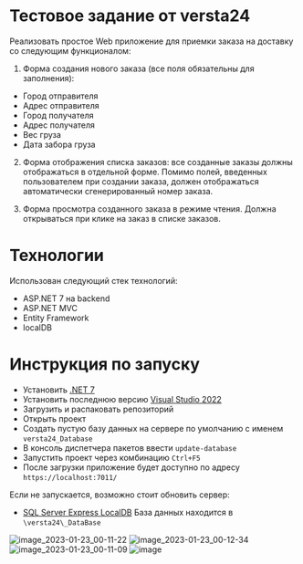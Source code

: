 # Тестовое задание от versta24
Реализовать простое Web приложение для приемки заказа на доставку со следующим функционалом:

1. Форма создания нового заказа (все поля обязательны для заполнения):
- Город отправителя
- Адрес отправителя
- Город получателя
- Адрес получателя
- Вес груза
- Дата забора груза

2. Форма отображения списка заказов: все созданные заказы должны отображаться в отдельной форме. Помимо полей, введенных пользователем при создании заказа, должен отображаться автоматически сгенерированный номер заказа.

3. Форма просмотра созданного заказа в режиме чтения. Должна открываться при клике на заказ в списке заказов.

# Технологии
Использован следующий стек технологий:
- ASP.NET 7 на backend
- ASP.NET MVC
- Entity Framework
- localDB

# Инструкция по запуску
- Установить [.NET 7](https://dotnet.microsoft.com/en-us/download/dotnet/7.0)
- Установить последнюю версию [Visual Studio 2022](https://visualstudio.microsoft.com/ru/vs/) 
- Загрузить и распаковать репозиторий
- Открыть проект
- Создать пустую базу данных на сервере по умолчанию с именем `versta24_Database`
- В консоль диспетчера пакетов ввести `update-database`
- Запустить проект через комбинацию `Ctrl+F5`
- После загрузки приложение будет доступно по адресу `https://localhost:7011/`

Если не запускается, возможно стоит обновить сервер:
- [SQL Server Express LocalDB](https://learn.microsoft.com/ru-ru/sql/database-engine/configure-windows/sql-server-express-localdb?view=sql-server-ver16)
База данных находится в `\versta24\_DataBase`

![image_2023-01-23_00-11-22](https://user-images.githubusercontent.com/29130600/213940826-0bbe7e3f-4cf7-48ac-9435-25b174cc6424.png)
![image_2023-01-23_00-12-34](https://user-images.githubusercontent.com/29130600/213940829-77888ff5-9326-4a63-af8c-e88b27848a36.png)
![image_2023-01-23_00-11-09](https://user-images.githubusercontent.com/29130600/213940830-d7896b75-97f1-49e1-aefa-4a8d8b836a65.png)
![image](https://user-images.githubusercontent.com/29130600/213940843-58109cb2-3cab-483d-af42-9979ee570bc0.png)
